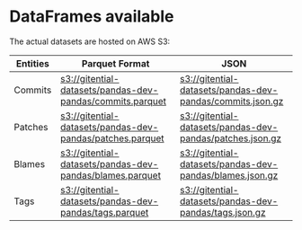 # DataFrames available

The actual datasets are hosted on AWS S3:

Entities|Parquet Format|JSON
---|---|---
Commits|[s3://gitential-datasets/pandas-dev-pandas/commits.parquet](https://s3.amazonaws.com/gitential-datasets/pandas-dev-pandas/commits.parquet)|[s3://gitential-datasets/pandas-dev-pandas/commits.json.gz](https://s3.amazonaws.com/gitential-datasets/pandas-dev-pandas/commits.json.gz)
Patches|[s3://gitential-datasets/pandas-dev-pandas/patches.parquet](https://s3.amazonaws.com/gitential-datasets/pandas-dev-pandas/patches.parquet)|[s3://gitential-datasets/pandas-dev-pandas/patches.json.gz](https://s3.amazonaws.com/gitential-datasets/pandas-dev-pandas/patches.json.gz)
Blames|[s3://gitential-datasets/pandas-dev-pandas/blames.parquet](https://s3.amazonaws.com/gitential-datasets/pandas-dev-pandas/blames.parquet)|[s3://gitential-datasets/pandas-dev-pandas/blames.json.gz](https://s3.amazonaws.com/gitential-datasets/pandas-dev-pandas/blames.json.gz)
Tags|[s3://gitential-datasets/pandas-dev-pandas/tags.parquet](https://s3.amazonaws.com/gitential-datasets/pandas-dev-pandas/tags.parquet)|[s3://gitential-datasets/pandas-dev-pandas/tags.json.gz](https://s3.amazonaws.com/gitential-datasets/pandas-dev-pandas/tags.json.gz)
